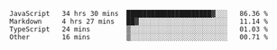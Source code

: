 
<!--
**xy406043/xy406043** is a ✨ _special_ ✨ repository because its `README.md` (this file) appears on your GitHub profile.

Here are some ideas to get you started:

- 🔭 I’m currently working on ...
- 🌱 I’m currently learning ...
- 👯 I’m looking to collaborate on ...
- 🤔 I’m looking for help with ...
- 💬 Ask me about ...
- 📫 How to reach me: ...
- 😄 Pronouns: ...
- ⚡ Fun fact: ...
-->

<!--START_SECTION:waka-->

```text
JavaScript   34 hrs 30 mins  █████████████████████▓░░░   86.36 %
Markdown     4 hrs 27 mins   ██▓░░░░░░░░░░░░░░░░░░░░░░   11.14 %
TypeScript   24 mins         ▒░░░░░░░░░░░░░░░░░░░░░░░░   01.03 %
Other        16 mins         ▒░░░░░░░░░░░░░░░░░░░░░░░░   00.71 %
```

<!--END_SECTION:waka-->
